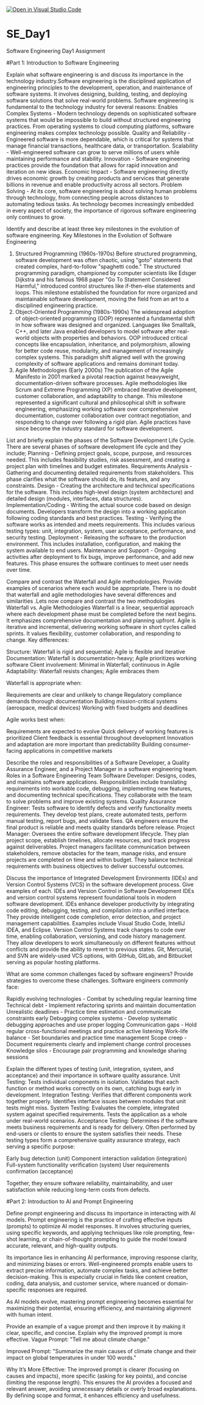[![Open in Visual Studio Code](https://classroom.github.com/assets/open-in-vscode-2e0aaae1b6195c2367325f4f02e2d04e9abb55f0b24a779b69b11b9e10269abc.svg)](https://classroom.github.com/online_ide?assignment_repo_id=18669231&assignment_repo_type=AssignmentRepo)
# SE_Day1
Software Engineering Day1 Assignment

#Part 1: Introduction to Software Engineering

Explain what software engineering is and discuss its importance in the technology industry.Software engineering is the disciplined application of engineering principles to the development, operation, and maintenance of software systems. It involves designing, building, testing, and deploying software solutions that solve real-world problems.
Software engineering is fundamental to the technology industry for several reasons:
Enables Complex Systems - Modern technology depends on sophisticated software systems that would be impossible to build without structured engineering practices. From operating systems to cloud computing platforms, software engineering makes complex technology possible.
Quality and Reliability - Engineered software is more dependable, which is critical for systems that manage financial transactions, healthcare data, or transportation.
Scalability - Well-engineered software can grow to serve millions of users while maintaining performance and stability.
Innovation - Software engineering practices provide the foundation that allows for rapid innovation and iteration on new ideas.
Economic Impact - Software engineering directly drives economic growth by creating products and services that generate billions in revenue and enable productivity across all sectors.
Problem Solving - At its core, software engineering is about solving human problems through technology, from connecting people across distances to automating tedious tasks.
As technology becomes increasingly embedded in every aspect of society, the importance of rigorous software engineering only continues to grow.


Identify and describe at least three key milestones in the evolution of software engineering.
Key Milestones in the Evolution of Software Engineering
1. Structured Programming (1960s-1970s)
Before structured programming, software development was often chaotic, using "goto" statements that created complex, hard-to-follow "spaghetti code." The structured programming paradigm, championed by computer scientists like Edsger Dijkstra and his famous 1968 paper "Go To Statement Considered Harmful," introduced control structures like if-then-else statements and loops. This milestone established the foundation for more organized and maintainable software development, moving the field from an art to a disciplined engineering practice.
2. Object-Oriented Programming (1980s-1990s)
The widespread adoption of object-oriented programming (OOP) represented a fundamental shift in how software was designed and organized. Languages like Smalltalk, C++, and later Java enabled developers to model software after real-world objects with properties and behaviors. OOP introduced critical concepts like encapsulation, inheritance, and polymorphism, allowing for better code reuse, modularity, and management of increasingly complex systems. This paradigm shift aligned well with the growing complexity of software applications and remains dominant today.
3. Agile Methodologies (Early 2000s)
The publication of the Agile Manifesto in 2001 marked a pivotal reaction against heavyweight, documentation-driven software processes. Agile methodologies like Scrum and Extreme Programming (XP) embraced iterative development, customer collaboration, and adaptability to change. This milestone represented a significant cultural and philosophical shift in software engineering, emphasizing working software over comprehensive documentation, customer collaboration over contract negotiation, and responding to change over following a rigid plan. Agile practices have since become the industry standard for software development.


List and briefly explain the phases of the Software Development Life Cycle.
There are several phases of software development life cycle and they include;
Planning - Defining project goals, scope, purpose, and resources needed. This includes feasibility studies, risk assessment, and creating a project plan with timelines and budget estimates.
Requirements Analysis - Gathering and documenting detailed requirements from stakeholders. This phase clarifies what the software should do, its features, and any constraints.
Design - Creating the architecture and technical specifications for the software. This includes high-level design (system architecture) and detailed design (modules, interfaces, data structures).
Implementation/Coding - Writing the actual source code based on design documents. Developers transform the design into a working application following coding standards and best practices.
Testing - Verifying the software works as intended and meets requirements. This includes various testing types: unit, integration, system, user acceptance, performance, and security testing.
Deployment - Releasing the software to the production environment. This includes installation, configuration, and making the system available to end users.
Maintenance and Support - Ongoing activities after deployment to fix bugs, improve performance, and add new features. This phase ensures the software continues to meet user needs over time.


Compare and contrast the Waterfall and Agile methodologies. Provide examples of scenarios where each would be appropriate.
There is no doubt that waterfall and agile methodologies have several differences and similarities .Lets now compare and contrast the two methodologies
Waterfall vs. Agile Methodologies
Waterfall is a linear, sequential approach where each development phase must be completed before the next begins. It emphasizes comprehensive documentation and planning upfront.
Agile is iterative and incremental, delivering working software in short cycles called sprints. It values flexibility, customer collaboration, and responding to change.
Key differences:

Structure: Waterfall is rigid and sequential; Agile is flexible and iterative
Documentation: Waterfall is documentation-heavy; Agile prioritizes working software
Client involvement: Minimal in Waterfall; continuous in Agile
Adaptability: Waterfall resists changes; Agile embraces them

Waterfall is appropriate when:

Requirements are clear and unlikely to change
Regulatory compliance demands thorough documentation
Building mission-critical systems (aerospace, medical devices)
Working with fixed budgets and deadlines

Agile works best when:

Requirements are expected to evolve
Quick delivery of working features is prioritized
Client feedback is essential throughout development
Innovation and adaptation are more important than predictability
Building consumer-facing applications in competitive markets


Describe the roles and responsibilities of a Software Developer, a Quality Assurance Engineer, and a Project Manager in a software engineering team.
Roles in a Software Engineering Team
Software Developer: Designs, codes, and maintains software applications. Responsibilities include translating requirements into workable code, debugging, implementing new features, and documenting technical specifications. They collaborate with the team to solve problems and improve existing systems.
Quality Assurance Engineer: Tests software to identify defects and verify functionality meets requirements. They develop test plans, create automated tests, perform manual testing, report bugs, and validate fixes. QA engineers ensure the final product is reliable and meets quality standards before release.
Project Manager: Oversees the entire software development lifecycle. They plan project scope, establish timelines, allocate resources, and track progress against deliverables. Project managers facilitate communication between stakeholders, remove obstacles for the team, manage risks, and ensure projects are completed on time and within budget. They balance technical requirements with business objectives to deliver successful outcomes.


Discuss the importance of Integrated Development Environments (IDEs) and Version Control Systems (VCS) in the software development process. Give examples of each.
IDEs and Version Control in Software Development
IDEs and version control systems represent foundational tools in modern software development.
IDEs enhance developer productivity by integrating code editing, debugging, testing, and compilation into a unified interface. They provide intelligent code completion, error detection, and project management capabilities. Examples include Visual Studio Code, IntelliJ IDEA, and Eclipse.
Version Control Systems track changes to code over time, enabling collaboration, versioning, and code history management. They allow developers to work simultaneously on different features without conflicts and provide the ability to revert to previous states. Git, Mercurial, and SVN are widely-used VCS options, with GitHub, GitLab, and Bitbucket serving as popular hosting platforms.


What are some common challenges faced by software engineers? Provide strategies to overcome these challenges.
Software engineers commonly face:

Rapidly evolving technologies - Combat by scheduling regular learning time
Technical debt - Implement refactoring sprints and maintain documentation
Unrealistic deadlines - Practice time estimation and communicate constraints early
Debugging complex systems - Develop systematic debugging approaches and use proper logging
Communication gaps - Hold regular cross-functional meetings and practice active listening
Work-life balance - Set boundaries and practice time management
Scope creep - Document requirements clearly and implement change control processes
Knowledge silos - Encourage pair programming and knowledge sharing sessions

Explain the different types of testing (unit, integration, system, and acceptance) and their importance in software quality assurance.
Unit Testing: Tests individual components in isolation. Validates that each function or method works correctly on its own, catching bugs early in development.
Integration Testing: Verifies that different components work together properly. Identifies interface issues between modules that unit tests might miss.
System Testing: Evaluates the complete, integrated system against specified requirements. Tests the application as a whole under real-world scenarios.
Acceptance Testing: Determines if the software meets business requirements and is ready for delivery. Often performed by end-users or clients to ensure the system satisfies their needs.
These testing types form a comprehensive quality assurance strategy, each serving a specific purpose:

Early bug detection (unit)
Component interaction validation (integration)
Full-system functionality verification (system)
User requirements confirmation (acceptance)

Together, they ensure software reliability, maintainability, and user satisfaction while reducing long-term costs from defects.


#Part 2: Introduction to AI and Prompt Engineering


Define prompt engineering and discuss its importance in interacting with AI models.
Prompt engineering is the practice of crafting effective inputs (prompts) to optimize AI model responses. It involves structuring queries, using specific keywords, and applying techniques like role prompting, few-shot learning, or chain-of-thought prompting to guide the model toward accurate, relevant, and high-quality outputs.

Its importance lies in enhancing AI performance, improving response clarity, and minimizing biases or errors. Well-engineered prompts enable users to extract precise information, automate complex tasks, and achieve better decision-making. This is especially crucial in fields like content creation, coding, data analysis, and customer service, where nuanced or domain-specific responses are required.

As AI models evolve, mastering prompt engineering becomes essential for maximizing their potential, ensuring efficiency, and maintaining alignment with human intent.


Provide an example of a vague prompt and then improve it by making it clear, specific, and concise. Explain why the improved prompt is more effective.
Vague Prompt:
"Tell me about climate change."

Improved Prompt:
"Summarize the main causes of climate change and their impact on global temperatures in under 100 words."

Why It’s More Effective:
The improved prompt is clearer (focusing on causes and impacts), more specific (asking for key points), and concise (limiting the response length). This ensures the AI provides a focused and relevant answer, avoiding unnecessary details or overly broad explanations. By defining scope and format, it enhances efficiency and usefulness.
